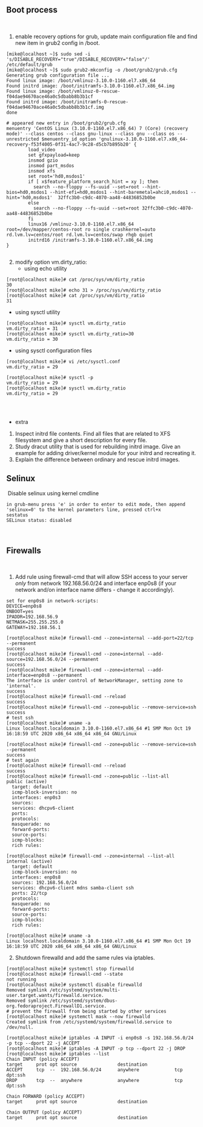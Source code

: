 ## Boot process
​
1. enable recovery options for grub, update main configuration file and find new item in grub2 config in /boot.
```
[mike@localhost ~]$ sudo sed -i 's/DISABLE_RECOVERY="true"/DISABLE_RECOVERY="false"/' /etc/default/grub
[mike@localhost ~]$ sudo grub2-mkconfig -o /boot/grub2/grub.cfg
Generating grub configuration file ...
Found linux image: /boot/vmlinuz-3.10.0-1160.el7.x86_64
Found initrd image: /boot/initramfs-3.10.0-1160.el7.x86_64.img
Found linux image: /boot/vmlinuz-0-rescue-f04dae94670ace46a0c5dbabb8b3b1cf
Found initrd image: /boot/initramfs-0-rescue-f04dae94670ace46a0c5dbabb8b3b1cf.img
done

# appeared new entry in /boot/grub2/grub.cfg
menuentry 'CentOS Linux (3.10.0-1160.el7.x86_64) 7 (Core) (recovery mode)' --class centos --class gnu-linux --class gnu --class os --unrestricted $menuentry_id_option 'gnulinux-3.10.0-1160.el7.x86_64-recovery-f53f4005-0f31-4ac7-9c28-d5cb7b895b20' {
        load_video
        set gfxpayload=keep
        insmod gzio
        insmod part_msdos
        insmod xfs
        set root='hd0,msdos1'
        if [ x$feature_platform_search_hint = xy ]; then
          search --no-floppy --fs-uuid --set=root --hint-bios=hd0,msdos1 --hint-efi=hd0,msdos1 --hint-baremetal=ahci0,msdos1 --hint='hd0,msdos1'  32ffc3b0-c9dc-4070-aa48-44836852b0be
        else
          search --no-floppy --fs-uuid --set=root 32ffc3b0-c9dc-4070-aa48-44836852b0be
        fi
        linux16 /vmlinuz-3.10.0-1160.el7.x86_64 root=/dev/mapper/centos-root ro single crashkernel=auto rd.lvm.lv=centos/root rd.lvm.lv=centos/swap rhgb quiet
        initrd16 /initramfs-3.10.0-1160.el7.x86_64.img
}


```
2. modify option vm.dirty_ratio:
   - using echo utility
```
[root@localhost mike]# cat /proc/sys/vm/dirty_ratio
30
[root@localhost mike]# echo 31 > /proc/sys/vm/dirty_ratio
[root@localhost mike]# cat /proc/sys/vm/dirty_ratio
31
```
   - using sysctl utility
```
[root@localhost mike]# sysctl vm.dirty_ratio
vm.dirty_ratio = 31
[root@localhost mike]# sysctl vm.dirty_ratio=30
vm.dirty_ratio = 30
```
   - using sysctl configuration files
```
[root@localhost mike]# vi /etc/sysctl.conf
vm.dirty_ratio = 29

[root@localhost mike]# sysctl -p
vm.dirty_ratio = 29
[root@localhost mike]# sysctl vm.dirty_ratio
vm.dirty_ratio = 29


```
​
* extra
1. Inspect initrd file contents. Find all files that are related to XFS filesystem and give a short description for every file.
2. Study dracut utility that is used for rebuilding initrd image. Give an example for adding driver/kernel module for your initrd and recreating it.
3. Explain the difference between ordinary and rescue initrd images.
​
## Selinux
​
Disable selinux using kernel cmdline
```
in grub-menu press 'e' in order to enter to edit mode, then append 'selinux=0' to the kernel parameters line, pressed ctrl+x
sestatus
SELinux status: disabled

```
​
## Firewalls
​
1. Add rule using firewall-cmd that will allow SSH access to your server *only* from network 192.168.56.0/24 and interface enp0s8 (if your network and/on interface name differs - change it accordingly).
```
set for enp0s8 in network-scripts:
DEVICE=enp0s8
ONBOOT=yes
IPADDR=192.168.56.9
NETMASK=255.255.255.0
GATEWAY=192.168.56.1

[root@localhost mike]# firewall-cmd --zone=internal --add-port=22/tcp --permanent
success
[root@localhost mike]# firewall-cmd --zone=internal --add-source=192.168.56.0/24 --permanent
success
[root@localhost mike]# firewall-cmd --zone=internal --add-interface=enp0s8 --permanent
The interface is under control of NetworkManager, setting zone to 'internal'.
success
[root@localhost mike]# firewall-cmd --reload
success
[root@localhost mike]# firewall-cmd --zone=public --remove-service=ssh
success
# test ssh
[root@localhost mike]# uname -a
Linux localhost.localdomain 3.10.0-1160.el7.x86_64 #1 SMP Mon Oct 19 16:18:59 UTC 2020 x86_64 x86_64 x86_64 GNU/Linux

[root@localhost mike]# firewall-cmd --zone=public --remove-service=ssh --permanent
success
# test again
[root@localhost mike]# firewall-cmd --reload
success
[root@localhost mike]# firewall-cmd --zone=public --list-all
public (active)
  target: default
  icmp-block-inversion: no
  interfaces: enp0s3
  sources: 
  services: dhcpv6-client
  ports: 
  protocols: 
  masquerade: no
  forward-ports: 
  source-ports: 
  icmp-blocks: 
  rich rules: 
	
[root@localhost mike]# firewall-cmd --zone=internal --list-all
internal (active)
  target: default
  icmp-block-inversion: no
  interfaces: enp0s8
  sources: 192.168.56.0/24
  services: dhcpv6-client mdns samba-client ssh
  ports: 22/tcp
  protocols: 
  masquerade: no
  forward-ports: 
  source-ports: 
  icmp-blocks: 
  rich rules: 

[root@localhost mike]# uname -a
Linux localhost.localdomain 3.10.0-1160.el7.x86_64 #1 SMP Mon Oct 19 16:18:59 UTC 2020 x86_64 x86_64 x86_64 GNU/Linux

```
2. Shutdown firewalld and add the same rules via iptables.
```
[root@localhost mike]# systemctl stop firewalld
[root@localhost mike]# firewall-cmd --state
not running
[root@localhost mike]# systemctl disable firewalld
Removed symlink /etc/systemd/system/multi-user.target.wants/firewalld.service.
Removed symlink /etc/systemd/system/dbus-org.fedoraproject.FirewallD1.service.
# prevent the firewall from being started by other services
[root@localhost mike]# systemctl mask --now firewalld
Created symlink from /etc/systemd/system/firewalld.service to /dev/null.

[root@localhost mike]# iptables -A INPUT -i enp0s8 -s 192.168.56.0/24 -p tcp --dport 22 -j ACCEPT
[root@localhost mike]# iptables -A INPUT -p tcp --dport 22 -j DROP
[root@localhost mike]# iptables --list
Chain INPUT (policy ACCEPT)
target     prot opt source               destination         
ACCEPT     tcp  --  192.168.56.0/24      anywhere             tcp dpt:ssh
DROP       tcp  --  anywhere             anywhere             tcp dpt:ssh

Chain FORWARD (policy ACCEPT)
target     prot opt source               destination         

Chain OUTPUT (policy ACCEPT)
target     prot opt source               destination  
```
